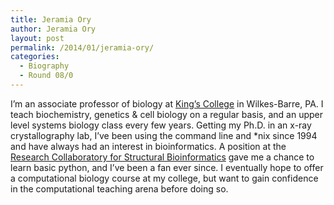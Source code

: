 ```yaml
---
title: Jeramia Ory
author: Jeramia Ory
layout: post
permalink: /2014/01/jeramia-ory/
categories:
  - Biography
  - Round 08/0
---
```

I&#8217;m an associate professor of biology at <a title="King's College" href="http://www.kings.edu" target="_blank">King&#8217;s College</a> in Wilkes-Barre, PA. I teach biochemistry, genetics & cell biology on a regular basis, and an upper level systems biology class every few years. Getting my Ph.D. in an x-ray crystallography lab, I&#8217;ve been using the command line and *nix since 1994 and have always had an interest in bioinformatics. A position at the <a title="RCSB" href="http://home.rcsb.org" target="_blank">Research Collaboratory for Structural Bioinformatics</a> gave me a chance to learn basic python, and I&#8217;ve been a fan ever since. I eventually hope to offer a computational biology course at my college, but want to gain confidence in the computational teaching arena before doing so.